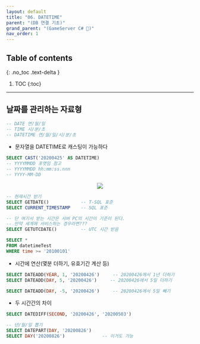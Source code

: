 ```yaml
---
layout: default
title: "06. DATETIME"
parent: "(DB 연결 기초)"
grand_parent: "(GameServer C# 🎯)"
nav_order: 1
---
```


## Table of contents
{: .no_toc .text-delta }

1. TOC
{:toc}

---

## 날짜를 관리하는 자료형

```sql
-- DATE 연/월/일
-- TIME 시/분/초
-- DATETIME 연/월/일/시/분/초
```

* 문자열을 DATETIME로 캐스팅이 가능하다

```sql
SELECT CAST('20200425' AS DATETIME)
-- YYYYMMDD 포맷임 참고
-- YYYYMMDD hh:mm:ss.nnn
-- YYYY-MM-DD
```

<p align="center">
  <img src="https://taehyungs-programming-blog.github.io/blog/assets/images/database/basic-6-1.png"/>
</p>

```sql
-- 현재시간 받기
SELECT GETDATE()            -- T-SQL 표준
SELECT CURRENT_TIMESTAMP    -- SQL 표준

-- 단 여기서 받는 시간은 서버 PC의 시간이 기준이 된다.
-- 만약 세계에 서비스하는 경우라면???
SELECT GETUTCDATE()         -- UTC 시간 받음
```

```sql
SELECT *
FROM datetimeTest
WHERE time >= '20100101'
```

* 시간에 연산(몇분 더하기, 유효기간 계산 등)

```sql
SELECT DATEADD(YEAR, 1, '20200426')     -- 20200426에서 1년 더하기
SELECT DATEADD(DAY, 5, '20200426')     -- 20200426에서 5일 더하기

SELECT DATEADD(DAY, -5, '20200426')     -- 20200426에서 5일 빼기
```

* 두 시간간의 차이

```sql
SELECT DATEDIFF(SECOND, '20200426', '20200503')
```

```sql
-- 년/월/일 뽑기
SELECT DATEPART(DAY, '20200826')
SELECT DAY('20200826')              -- 이거도 가능
```